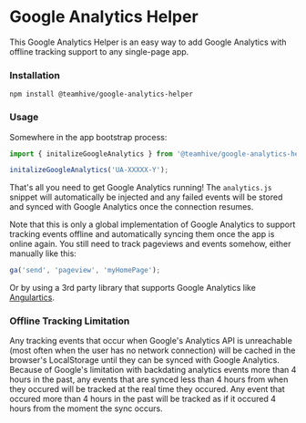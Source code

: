 # Google Analytics Helper

This Google Analytics Helper is an easy way to add Google Analytics with offline tracking support to any single-page app.

### Installation
```
npm install @teamhive/google-analytics-helper
```

### Usage
Somewhere in the app bootstrap process:
```typescript
import { initalizeGoogleAnalytics } from '@teamhive/google-analytics-helper';

initalizeGoogleAnalytics('UA-XXXXX-Y');
```

That's all you need to get Google Analytics running! The `analytics.js` snippet will automatically be injected and any failed events will be stored and synced with Google Analytics once the connection resumes.

Note that this is only a global implementation of Google Analytics to support tracking events offline and automatically syncing them once the app is online again. You still need to track pageviews and events somehow, either manually like this:
```typescript
ga('send', 'pageview', 'myHomePage');
```
Or by using a 3rd party library that supports Google Analytics like [Angulartics](https://github.com/angulartics/angulartics2).

### Offline Tracking Limitation
Any tracking events that occur when Google's Analytics API is unreachable (most often when the user has no network connection) will be cached in the browser's LocalStorage until they can be synced with Google Analytics. Because of Google's limitation with backdating analytics events more than 4 hours in the past, any events that are synced less than 4 hours from when they occured will be tracked at the real time they occured. Any event that occured more than 4 hours in the past will be tracked as if it occured 4 hours from the moment the sync occurs.
